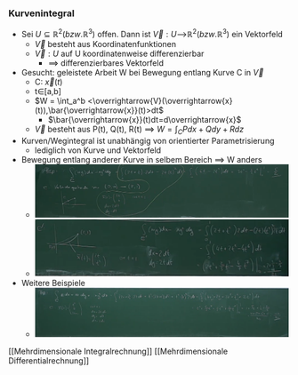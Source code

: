 ### Kurvenintegral
+ Sei $U⊆ℝ^2 (bzw. ℝ^3)$ offen. Dann ist $\overrightarrow{V}:U$-->$ℝ^2 (bzw. ℝ^3)$ ein Vektorfeld
	+  $\overrightarrow{V}$ besteht aus Koordinatenfunktionen
	+ $\overrightarrow{V}:U$ auf U koordinatenweise differenzierbar
		+ ==> differenzierbares Vektorfeld
+ Gesucht:  geleistete Arbeit W bei Bewegung entlang Kurve C in $\overrightarrow{V}$
	+ C: $\overrightarrow{x}(t)$
	+ t∈\[a,b]
	+ $W = \int_a^b <\overrightarrow{V}(\overrightarrow{x}(t)),\bar{\overrightarrow{x}}(t)>dt$
		+ $\bar{\overrightarrow{x}}(t)dt=d\overrightarrow{x}$
	+ $\overrightarrow{V}$ besteht aus P(t), Q(t), R(t) ==> $W=\int_C Pdx+Qdy+Rdz$
+ Kurven/Wegintegral ist unabhängig von orientierter Parametrisierung
	+ lediglich von Kurve und Vektorfeld
+ Bewegung entlang anderer Kurve in selbem Bereich ==> W anders
	+ ![](../../../z_images/Pasted%20image%2020220316090732.png)
	+ ![](../../../z_images/Pasted%20image%2020220316091028.png)
+ Weitere Beispiele
	+ ![](../../../z_images/Pasted%20image%2020220316091413.png)

[[Mehrdimensionale Integralrechnung]] [[Mehrdimensionale Differentialrechnung]]
